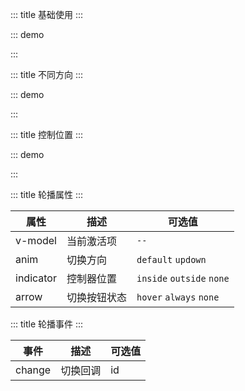 ::: title 基础使用
:::

::: demo

<template>
  <lay-carousel v-model="active">
    <lay-carousel-item id="1">
      <div style="color: white;text-align: center;width:100%;height:300px;line-height:300px;background-color:#79C48C;">条目一</div>
    </lay-carousel-item>
    <lay-carousel-item id="2">
      <div style="color: white;text-align: center;width:100%;height:300px;line-height:300px;background-color:#79C48C;">条目二</div>
    </lay-carousel-item>
    <lay-carousel-item id="3">
      <div style="color: white;text-align: center;width:100%;height:300px;line-height:300px;background-color:#79C48C;">条目三</div>
    </lay-carousel-item>
    <lay-carousel-item id="4">
      <div style="color: white;text-align: center;width:100%;height:300px;line-height:300px;background-color:#79C48C;">条目四</div>
    </lay-carousel-item>
  </lay-carousel>
</template>

<script>
import { ref } from 'vue'

export default {
  setup() {

    const active = ref("1")

    return {
      active
    }
  }
}
</script>

:::

::: title 不同方向
:::

::: demo

<template>
  <lay-carousel v-model="active" anim="updown">
    <lay-carousel-item id="1">
      <div style="color: white;text-align: center;width:100%;height:300px;line-height:300px;background-color:#79C48C;">条目一</div>
    </lay-carousel-item>
    <lay-carousel-item id="2">
      <div style="color: white;text-align: center;width:100%;height:300px;line-height:300px;background-color:#79C48C;">条目二</div>
    </lay-carousel-item>
    <lay-carousel-item id="3">
      <div style="color: white;text-align: center;width:100%;height:300px;line-height:300px;background-color:#79C48C;">条目三</div>
    </lay-carousel-item>
    <lay-carousel-item id="4">
      <div style="color: white;text-align: center;width:100%;height:300px;line-height:300px;background-color:#79C48C;">条目四</div>
    </lay-carousel-item>
  </lay-carousel>
</template>

<script>
import { ref } from 'vue'

export default {
  setup() {

    const active = ref("1")

    return {
      active
    }
  }
}
</script>

:::

::: title 控制位置
:::

::: demo

<template>
  <lay-carousel v-model="active" indicator="outside">
    <lay-carousel-item id="1">
      <div style="color: white;text-align: center;width:100%;height:300px;line-height:300px;background-color:#79C48C;">条目一</div>
    </lay-carousel-item>
    <lay-carousel-item id="2">
      <div style="color: white;text-align: center;width:100%;height:300px;line-height:300px;background-color:#79C48C;">条目二</div>
    </lay-carousel-item>
    <lay-carousel-item id="3">
      <div style="color: white;text-align: center;width:100%;height:300px;line-height:300px;background-color:#79C48C;">条目三</div>
    </lay-carousel-item>
    <lay-carousel-item id="4">
      <div style="color: white;text-align: center;width:100%;height:300px;line-height:300px;background-color:#79C48C;">条目四</div>
    </lay-carousel-item>
  </lay-carousel>
</template>

<script>
import { ref } from 'vue'

export default {
  setup() {

    const active = ref("1")

    return {
      active
    }
  }
}
</script>

:::

::: title 轮播属性
:::

| 属性      | 描述         | 可选值                    |
| --------- | ------------ | ------------------------- |
| v-model   | 当前激活项   | `--`                      |
| anim      | 切换方向     | `default` `updown`        |
| indicator | 控制器位置   | `inside` `outside` `none` |
| arrow     | 切换按钮状态 | `hover` `always` `none`   |

::: title 轮播事件
:::

| 事件   | 描述     | 可选值 |
| ------ | -------- | ------ |
| change | 切换回调 | id     |
